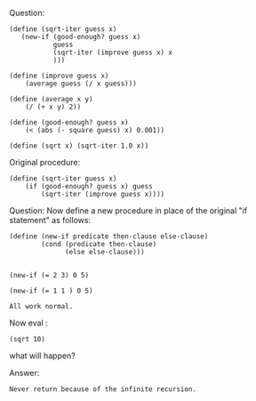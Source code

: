 Question:

    (define (sqrt-iter guess x) 
       (new-if (good-enough? guess x)
               guess
               (sqrt-iter (improve guess x) x
               )))

    (define (improve guess x)
        (average guess (/ x guess)))           

    (define (average x y)
        (/ (+ x y) 2))

    (define (good-enough? guess x)
        (< (abs (- square guess) x) 0.001))

    (define (sqrt x) (sqrt-iter 1.0 x))

Original procedure:

    (define (sqrt-iter guess x)
        (if (good-enough? guess x) guess
            (sqrt-iter (improve guess x))))

Question:
Now define a new procedure in place of the original "if statement" as follows:

    (define (new-if predicate then-clause else-clause) 
            (cond (predicate then-clause) 
                  (else else-clause))) 


    (new-if (= 2 3) 0 5)

    (new-if (= 1 1 ) 0 5)
    
    All work normal.

Now eval :

    (sqrt 10)

what will happen?


Answer:

    Never return because of the infinite recursion.

